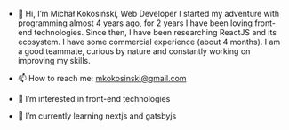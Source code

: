 - 👋 Hi, I’m Michał Kokosińśki, Web Developer
   I started my adventure with programming almost 4 years ago, for 2 years I have been loving front-end technologies. Since then, I have been researching ReactJS and its ecosystem. I have some commercial experience (about 4 months). I am a good teammate, curious by nature and constantly working on improving my skills.

- 📫 How to reach me: mkokosinski@gmail.com
- 👀 I’m interested in front-end technologies
- 🌱 I’m currently learning nextjs and gatsbyjs


<!---
mkokosinski/mkokosinski is a ✨ special ✨ repository because its `README.md` (this file) appears on your GitHub profile.
You can click the Preview link to take a look at your changes.
--->
